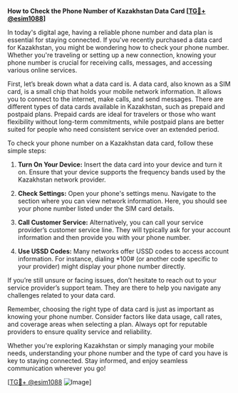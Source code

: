 **How to Check the Phone Number of Kazakhstan Data Card [[TG💪+ @esim1088](https://t.me/s/esim1088)]**

In today's digital age, having a reliable phone number and data plan is essential for staying connected. If you've recently purchased a data card for Kazakhstan, you might be wondering how to check your phone number. Whether you're traveling or setting up a new connection, knowing your phone number is crucial for receiving calls, messages, and accessing various online services.

First, let’s break down what a data card is. A data card, also known as a SIM card, is a small chip that holds your mobile network information. It allows you to connect to the internet, make calls, and send messages. There are different types of data cards available in Kazakhstan, such as prepaid and postpaid plans. Prepaid cards are ideal for travelers or those who want flexibility without long-term commitments, while postpaid plans are better suited for people who need consistent service over an extended period.

To check your phone number on a Kazakhstan data card, follow these simple steps:

1. **Turn On Your Device:** Insert the data card into your device and turn it on. Ensure that your device supports the frequency bands used by the Kazakhstan network provider.

2. **Check Settings:** Open your phone's settings menu. Navigate to the section where you can view network information. Here, you should see your phone number listed under the SIM card details.

3. **Call Customer Service:** Alternatively, you can call your service provider’s customer service line. They will typically ask for your account information and then provide you with your phone number.

4. **Use USSD Codes:** Many networks offer USSD codes to access account information. For instance, dialing *100# (or another code specific to your provider) might display your phone number directly.

If you’re still unsure or facing issues, don’t hesitate to reach out to your service provider’s support team. They are there to help you navigate any challenges related to your data card.

Remember, choosing the right type of data card is just as important as knowing your phone number. Consider factors like data usage, call rates, and coverage areas when selecting a plan. Always opt for reputable providers to ensure quality service and reliability.

Whether you're exploring Kazakhstan or simply managing your mobile needs, understanding your phone number and the type of card you have is key to staying connected. Stay informed, and enjoy seamless communication wherever you go!

[[TG💪+ @esim1088](https://t.me/s/esim1088) ![Image](https://i.postimg.cc/Y0z9fWf4/image.png)]
